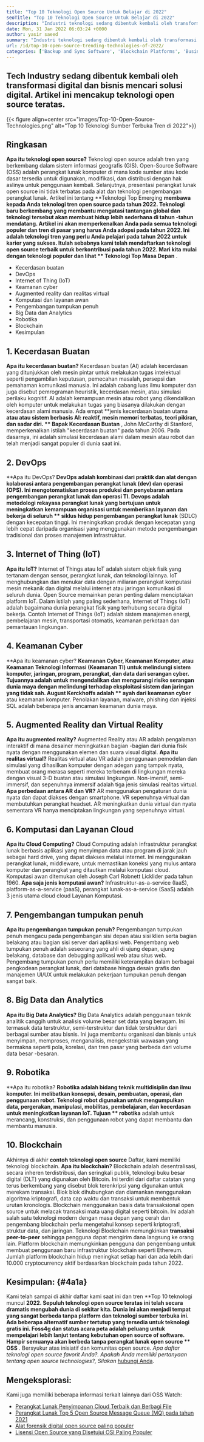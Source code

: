 ```yaml
---
title: "Top 10 Teknologi Open Source Untuk Belajar di 2022" 
seoTitle: "Top 10 Teknologi Open Source Untuk Belajar di 2022" 
description: "Industri teknologi sedang dibentuk kembali oleh transformasi digital dan bisnis mencari solusi digital. Posting ini mencakup teknologi open source teratas" 
date: Mon, 31 Jan 2022 06:03:24 +0000
author: yasir saeed
summary: "Industri teknologi sedang dibentuk kembali oleh transformasi digital dan bisnis mencari solusi digital. Artikel ini mencakup teknologi open source teratas." 
url: /id/top-10-open-source-trending-technologies-of-2022/
categories: ['Backup and Sync Software', 'Blockchain Platforms', 'Business Intelligence Software', 'DevOps', 'Software Development']
---
```


## Tech Industry sedang dibentuk kembali oleh transformasi digital dan bisnis mencari solusi digital. Artikel ini mencakup teknologi open source teratas.

{{< figure align=center src="images/Top-10-Open-Source-Technologies.png" alt="Top 10 Teknologi Sumber Terbuka Tren di 2022">}}


## **Ringkasan**
**Apa itu teknologi open source?**  Teknologi open source adalah tren yang berkembang dalam sistem informasi geografis (GIS). Open-Source Software (OSS) adalah perangkat lunak komputer di mana kode sumber atau kode dasar tersedia untuk digunakan, modifikasi, dan distribusi dengan hak aslinya untuk penggunaan kembali. Selanjutnya, presentasi perangkat lunak open source ini tidak terbatas pada alat dan teknologi pengembangan perangkat lunak.
Artikel ini tentang **Teknologi Top Emerging  **membawa kepada Anda teknologi tren open source pada tahun 2022. Teknologi baru berkembang yang membantu mengatasi tantangan global dan teknologi tersebut akan membuat hidup lebih sederhana di tahun -tahun mendatang. Artikel ini akan memperkenalkan Anda pada semua teknologi populer dan tren di pasar yang harus Anda adopsi pada tahun 2022. Ini adalah teknologi tren yang perlu Anda pelajari pada tahun 2022 untuk karier yang sukses. Itulah sebabnya kami telah mendaftarkan teknologi open source terbaik untuk berkontribusi pada tahun 2022. Mari kita mulai dengan teknologi populer dan lihat **  Teknologi Top Masa Depan** .
  * Kecerdasan buatan
  * DevOps
  * Internet of Thing (IoT)
  * Keamanan cyber
  * Augmented reality dan realitas virtual
  * Komputasi dan layanan awan
  * Pengembangan tumpukan penuh
  * Big Data dan Analytics
  * Robotika
  * Blockchain
  * Kesimpulan

## 1. Kecerdasan Buatan
**Apa itu kecerdasan buatan?**  Kecerdasan buatan (AI) adalah kecerdasan yang ditunjukkan oleh mesin pintar untuk melakukan tugas intelektual seperti pengambilan keputusan, pemecahan masalah, persepsi dan pemahaman komunikasi manusia. Ini adalah cabang luas ilmu komputer dan juga disebut pemrograman heuristik, kecerdasan mesin, atau simulasi perilaku kognitif. AI adalah kemampuan mesin atau robot yang dikendalikan oleh komputer untuk melakukan tugas yang biasanya dilakukan dengan kecerdasan alami manusia.
Ada empat **jenis kecerdasan buatan utama  **atau atau sistem berbasis AI: reaktif, mesin memori terbatas, teori pikiran, dan sadar diri. **  Bapak Kecerdasan Buatan** , John McCarthy di Stanford, memperkenalkan istilah "kecerdasan buatan" pada tahun 2006. Pada dasarnya, ini adalah simulasi kecerdasan alami dalam mesin atau robot dan telah menjadi sangat populer di dunia saat ini.

## 2. DevOps
**Apa itu DevOps?  **DevOps adalah kombinasi dari praktik dan alat dengan kolaborasi antara pengembangan perangkat lunak (dev) dan operasi (OPS). Ini mengotomatiskan proses produksi dan penyebaran antara pengembangan perangkat lunak dan operasi TI. Devops adalah metodologi rekayasa perangkat lunak yang bertujuan untuk meningkatkan kemampuan organisasi untuk memberikan layanan dan bekerja di seluruh **  siklus hidup pengembangan perangkat lunak**  (SDLC) dengan kecepatan tinggi. Ini meningkatkan produk dengan kecepatan yang lebih cepat daripada organisasi yang menggunakan metode pengembangan tradisional dan proses manajemen infrastruktur.

## 3. Internet of Thing (IoT)
**Apa itu IoT?**  Internet of Things atau IoT adalah sistem objek fisik yang tertanam dengan sensor, perangkat lunak, dan teknologi lainnya. IoT menghubungkan dan menukar data dengan miliaran perangkat komputasi mesin mekanik dan digital melalui internet atau jaringan komunikasi di seluruh dunia. Open Source memainkan peran penting dalam menciptakan platform IoT. Dalam istilah yang paling sederhana, Internet of Things (IoT) adalah bagaimana dunia perangkat fisik yang terhubung secara digital bekerja. Contoh Internet of Things (IoT) adalah sistem manajemen energi, pembelajaran mesin, transportasi otomatis, keamanan perkotaan dan pemantauan lingkungan.

## 4. Keamanan Cyber
**Apa itu keamanan cyber?  **Keamanan Cyber, Keamanan Komputer, atau Keamanan Teknologi Informasi (Keamanan TI) untuk melindungi sistem komputer, jaringan, program, perangkat, dan data dari serangan cyber. Tujuannya adalah untuk mengendalikan dan mengurangi risiko serangan dunia maya dengan melindungi terhadap eksploitasi sistem dan jaringan yang tidak sah. August Kerckhoffs adalah **  ayah dari keamanan cyber**  atau keamanan komputer. Penolakan layanan, malware, phishing dan injeksi SQL adalah beberapa jenis ancaman keamanan dunia maya.

## 5. Augmented Reality dan Virtual Reality
**Apa itu augmented reality?**  Augmented Reality atau AR adalah pengalaman interaktif di mana desainer meningkatkan bagian -bagian dari dunia fisik nyata dengan menggunakan elemen dan suara visual digital.
**Apa itu realitas virtual?**  Realitas virtual atau VR adalah penggunaan pemodelan dan simulasi yang dihasilkan komputer dengan adegan yang tampak nyata, membuat orang merasa seperti mereka terbenam di lingkungan mereka dengan visual 3-D buatan atau simulasi lingkungan. Non-imersif, semi-immersif, dan sepenuhnya immersif adalah tiga jenis simulasi realitas virtual.
**Apa perbedaan antara AR dan VR?**  AR menggunakan pengaturan dunia nyata dan dapat diakses dengan smartphone. VR sepenuhnya virtual dan membutuhkan perangkat headset. AR meningkatkan dunia virtual dan nyata sementara VR hanya menciptakan lingkungan yang sepenuhnya virtual.

## 6. Komputasi dan Layanan Cloud
**Apa itu Cloud Computing?**  Cloud Computing adalah infrastruktur perangkat lunak berbasis aplikasi yang menyimpan data atau program di jarak jauh sebagai hard drive, yang dapat diakses melalui internet. Ini menggunakan perangkat lunak, middleware, untuk memastikan koneksi yang mulus antara komputer dan perangkat yang ditautkan melalui komputasi cloud. Komputasi awan ditemukan oleh Joseph Carl Robnett Licklider pada tahun 1960.
**Apa saja jenis komputasi awan?**  Infrastruktur-as-a-service (IaaS), platform-as-a-service (paaS), perangkat lunak-as-a-service (SaaS) adalah 3 jenis utama cloud cloud Layanan Komputasi.

## 7. Pengembangan tumpukan penuh
**Apa itu pengembangan tumpukan penuh?**  Pengembangan tumpukan penuh mengacu pada pengembangan sisi depan atau sisi klien serta bagian belakang atau bagian sisi server dari aplikasi web. Pengembang web tumpukan penuh adalah seseorang yang ahli di ujung depan, ujung belakang, database dan debugging aplikasi web atau situs web. Pengembang tumpukan penuh perlu memiliki keterampilan dalam berbagai pengkodean perangkat lunak, dari database hingga desain grafis dan manajemen UI/UX untuk melakukan pekerjaan tumpukan penuh dengan sangat baik.

## 8. Big Data dan Analytics
**Apa itu Big Data Analytics?**  Big Data Analytics adalah penggunaan teknik analitik canggih untuk analisis volume besar set data yang beragam. Ini termasuk data terstruktur, semi-terstruktur dan tidak terstruktur dari berbagai sumber atau bisnis. Ini juga membantu organisasi dan bisnis untuk menyimpan, memproses, menganalisis, mengekstrak wawasan yang bermakna seperti pola, korelasi, dan tren pasar yang berbeda dari volume data besar -besaran.

## 9. Robotika
**Apa itu robotika?  **Robotika adalah bidang teknik multidisiplin dan ilmu komputer. Ini melibatkan konsepsi, desain, pembuatan, operasi, dan penggunaan robot. Teknologi robot digunakan untuk mengumpulkan data, pergerakan, manipulasi, mobilitas, pembelajaran, dan kecerdasan untuk meningkatkan layanan IoT. Tujuan **  robotika**  adalah untuk merancang, konstruksi, dan penggunaan robot yang dapat membantu dan membantu manusia.

## 10. Blockchain
Akhirnya di akhir **contoh teknologi open source**  Daftar, kami memiliki teknologi blockchain.
**Apa itu blockchain?**  Blockchain adalah desentralisasi, secara inheren terdistribusi, dan seringkali publik, teknologi buku besar digital (DLT) yang digunakan oleh Bitcoin. Ini terdiri dari daftar catatan yang terus berkembang yang disebut blok terenkripsi yang digunakan untuk merekam transaksi. Blok blok dihubungkan dan diamankan menggunakan algoritma kriptografi, data cap waktu dan transaksi untuk membentuk urutan kronologis. Blockchain menggunakan basis data transaksional open source untuk melacak transaksi mata uang digital seperti bitcoin. Ini adalah salah satu teknologi modern dengan masa depan yang cerah dan pengembang blockchain perlu mengetahui konsep seperti kriptografi, struktur data, dan jaringan.
Teknologi Blockchain memungkinkan **transaksi peer-to-peer**  sehingga pengguna dapat mengirim dana langsung ke orang lain. Platform blockchain memungkinkan pengguna dan pengembang untuk membuat penggunaan baru infrastruktur blockchain seperti Ethereum. Jumlah platform blockchain hidup meningkat setiap hari dan ada lebih dari 10.000 cryptocurrency aktif berdasarkan blockchain pada tahun 2022.

## **Kesimpulan:**    {#4a1a}
Kami telah sampai di akhir daftar kami saat ini dan tren **Top 10 teknologi muncul  **2022. Sepuluh teknologi open source teratas ini telah secara dramatis mengubah dunia di sekitar kita. Dunia ini akan menjadi tempat yang sangat berbeda tanpa platform dan teknologi sumber terbuka ini. Ada beberapa alternatif sumber tertutup yang tersedia untuk teknologi gratis ini. Foss4g dan status acara peta adalah peluang untuk mempelajari lebih lanjut tentang kebutuhan open source of software. Hampir semuanya akan berbeda tanpa perangkat lunak open source **  OSS** . Bersyukur atas inisiatif dan komunitas open source.
_Apa daftar teknologi open source favorit Anda?. Apakah Anda memiliki pertanyaan tentang open source _technologies_?, Silakan_ [hubungi Anda][1].

## Mengeksplorasi:
Kami juga memiliki beberapa informasi terkait lainnya dari OSS Watch:
  * [Perangkat Lunak Penyimpanan Cloud Terbaik dan Berbagi File][2]
  * [Perangkat Lunak Top 5 Open Source Message Queue (MQ) pada tahun 2021][3]
  * [Alat forensik digital open source paling populer][4]
  * [Lisensi Open Source yang Disetujui OSI Paling Populer][5]

  
[1]: mailto:yasir.saeed@aspose.com
[2]: https://products.containerize.com/backup-and-sync/
[3]: https://blog.containerize.com/message-queue-software/top-5-open-source-message-queue-software-in-2021/
[4]: https://blog.containerize.com/digital-forensic-tools/top-5-open-source-digital-forensic-tools-in-2021/
[5]: https://blog.containerize.com/licenses-standards/top-5-most-popular-osi-approved-open-source-licenses-of-2021/
